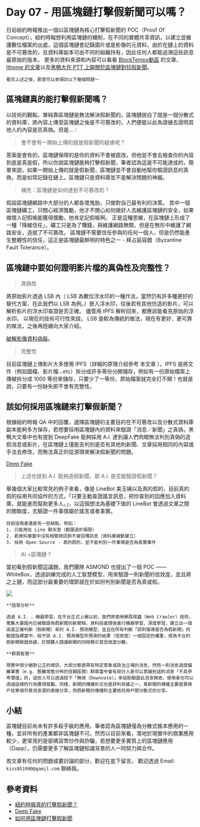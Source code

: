 # Day 07 - 用區塊鏈打擊假新聞可以嗎？

日前紐約時報推出一個以區塊鏈為核心打擊假新聞的 POC（Proof Of Concept），紐約時報想利用區塊鏈的機制，在不同的實體共享資訊，以建立並維護數位檔案的出處，這個區塊鏈會記錄圖片或是影像的元資料，由於在鏈上的資料是不可篡改的，且資料庫副本可由不同的組織持有，因此任何人都能追溯這些訊息最原始的版本。
更多的資料來源和內容可以看看 [BlockTempo動區](https://www.blocktempo.com/new-york-times-confirms-its-using-blockchain-to-combat-fake-news/) 的文章、 [Ithome 的文章](https://www.ithome.com.tw/news/132065)以及[黑鴨大在 PTT 上聊關於區塊鏈對抗假新聞](https://www.ptt.cc/bbs/DigiCurrency/M.1557234858.A.EB2.html?fbclid=IwAR2afLO--JlBKa_-qgedYJhO5jFiKlw7QxslVzYeqpWomJV-lAwdJpAhGko)。

```
看完上述之後，那麼可以來探討以下幾個問題～
```

## 區塊鏈真的能打擊假新聞嗎？

以技術的觀點，單純靠區塊鏈是無法解決假新聞的。區塊鏈說白了就是一個分散式的資料庫，將內容上傳至區塊鏈之後是不可篡改的，人們便能以此為證據去證明其他人的內容是否真偽。但是…：

> 會不會有一開始上傳的就是假新聞的疑慮呢？

答案是會有的，區塊鏈保障的是你的資料不會被竄改，但他並不會去檢查你的內容到底是真是假，所以你說區塊鏈能夠打擊假新聞，筆者認為這是不可能達成的，簡單來說，如果一開始上傳的就是假新聞，區塊鏈並不會自動地幫你驗證訊息的真偽，而是如常記錄在鏈上。區塊鏈只是資料庫並不是解決問題的神器。

> 補充：區塊鏈是如何達到不可篡改的？

假設區塊鏈網路中大部分的人都各懷鬼胎，只做對自己最有利的決策。
其中一個區塊鏈礦工，只關心經濟獎勵，他才不關心如何做好人去維護區塊鏈的安全，如果做壞人記假帳能獲得獎勵，他肯定記假帳啊。
正是這種思維，在區塊鏈上形成了一種「降維信任」，礦工只是為了賺錢，與維護網路無關，但是在無形中維護了網路安全，造就了不可篡改。
區塊鏈不需要信任參與的任何一個人，但是仍然能產生整體性的信任，這正是區塊鏈最鮮明的特色之一 - 拜占庭容錯（Byzantine Fault Tolerance）。

## 區塊鏈中要如何證明影片檔的真偽性及完整性？

> 真偽性

將原始影片透過 LSB 內（ LSB 為數位浮水印的一種作法，當然仍有許多種更好的替代方案，在此我們以 LSB 為例。）嵌入浮水印，往後若有其他仿造的影片，可以解析影片的浮水印查證是否正確。
儘管用 IPFS 解析回來，都應該能看見原始的浮水印。
以現在的技術可行性來說， LSB 是較為傳統的做法，現在有更好、更可靠的做法，之後再陸續向大家介紹。

[破解影像資料偽裝](https://netadmin.com.tw/article_print.aspx?sn=1403050001&source=post_page-----7870ae7a7bad----------------------)。

> 完整性

目前區塊鏈上傳影片大多使用 IPFS（詳細的原理介紹參考 本文章 ）。IPFS 是將文件（例如圖檔、影片檔…etc）拆分成許多等份分開儲存，例如有一份原始檔案上傳被拆分成 1000 等份來儲存，只要少了一等份，原始檔案就完全打不開！也就是說，只要有一份缺失即不會有完整性。

## 該如何採用區塊鏈來打擊假新聞？

根據紐約時報 QA 中的回覆，選擇區塊鏈的主要目的在不可篡改以及分散式資料庫副本能夠多方保存，若想要採用區塊鏈內的資料來驗證「消息／新聞」之真偽，黑鴨大文章中也有提到 DeepFake 能夠採用 A.I. 達到讓人們肉眼無法判別真偽的造假消息或影片，在區塊鏈上僅能去判別是否有其他則新聞、文章採用相同的內容或手法去修改，而無法真正的從源頭來解決假新聞的問題。

[Deep Fake](https://www.hk01.com/%E5%91%A8%E5%A0%B1/268011/%E7%A7%91%E6%8A%80-%E6%9C%AA%E4%BE%86-deepfake%E5%81%87%E5%BE%97%E8%BF%AB%E7%9C%9F-%E6%B7%B1%E5%BA%A6%E9%80%A0%E5%81%87%E6%A8%A1%E7%B3%8A%E7%9C%9F%E7%9B%B8%E4%BB%80%E9%BA%BC%E6%89%8D%E5%8F%AF%E4%BF%A1?source=post_page-----7870ae7a7bad----------------------)

> 上述也提到 A.I. 能夠造假新聞，那 A.I. 是否能驗證假新聞？

舉幾個大家比較常見的例子來看，像是 LineBot 美玉姨以及真的假的，目前真的假的採用共同協作的方式，「只要主動查證謠言訊息，把你查到的回應加入資料庫，就能進而幫助更多人。」，以這個想法為基礎下做的 LineBot 會透過文章之間的關聯度，去驗證一件事情屬於謠言或者事實。

```
目前這兩者還是有一些缺點，例如：
1. 只能用在 Line 聊天室（範圍過於侷限）
2. 若資料庫當中沒有相關資訊即不會回傳訊息（資料庫被動建立）
3. 採用 Open Source - 真的假的，並不能判別一件事情是否為真實事件
```

> AI +區塊鏈？

當初看到假新聞這議題，我們團隊 ASMOND 也提出了一個 POC —— WhiteBox，透過訓練完成的人工智慧模型，用來驗證一則新聞的信效度，並且將之上鏈，而這部分最重要的環節就在於如何判別新聞是否為真或假。

![](https://miro.medium.com/max/3456/1*qpEzcc4WoO_ChpyTjpyltA.png)

```
**語意分析**

透過 A.I. 、機器學習，在平台正式上線以前，我們將使用網頁爬蟲（Web Crawler）技術，蒐集大量國內已被驗證為假新聞的新聞稿，資料前處理後進行機器學習、深度學習，建立出一個高度正確判斷（假新聞）率的 A.I. 預測模型，並且在所有判斷「該則報導是否為假新聞」的驗證指標當中，給予該 A.I. 預測模型所預測的結果（信效度）一個固定的權重，成為平台的假新聞驗證依據，於閱聽人閱讀新聞的同時顯示其信效度分數。

**群眾智慧**

現實中很少絕對公正的資訊，大部分都是帶有特定意象或政治立場的消息，然而一則消息過度偏離事實（e.g. 脫離常態分佈的信賴區間）群眾當中會有部分人是可以意識到這則消息「不具參考價值」的，這些人可以透過投下「無效（Downvote）」來協助驗證此消息無效，使用者也可以透過這樣的行為獲得獎勵。同樣，新聞的傳播形式也是評判依據之一，真新聞的傳播主要是靠用戶從單個可靠消息源的直接分享，而假新聞的傳播則主要依託用戶間分散式的分享。
```

## 小結
區塊鏈目前尚未有許多殺手級的應用，筆者認為區塊鏈僅為分散式帳本應用的一種，並非所有的產業都非區塊鏈不可。然而以目前來看，落地於現實中的商業應用較少，更常見的是密碼貨幣炒作與詐騙，若想要更多實質上的區塊鏈應用（Dapp），仍需要更多了解區塊鏈知識背景的人一同努力與合作。

若文章有任何的問題或要討論的部分，歡迎在底下留言。
歡迎透過 Email: `kiss851990@gamil.com` 聯絡我。

## 參考資料
- [紐約時報真的打擊假新聞？](https://medium.com/asmond/紐約時報採用區塊鏈打擊假新聞-7870ae7a7bad)
- [Deep Fake](https://www.hk01.com/%E5%91%A8%E5%A0%B1/268011/%E7%A7%91%E6%8A%80-%E6%9C%AA%E4%BE%86-deepfake%E5%81%87%E5%BE%97%E8%BF%AB%E7%9C%9F-%E6%B7%B1%E5%BA%A6%E9%80%A0%E5%81%87%E6%A8%A1%E7%B3%8A%E7%9C%9F%E7%9B%B8%E4%BB%80%E9%BA%BC%E6%89%8D%E5%8F%AF%E4%BF%A1?source=post_page-----7870ae7a7bad----------------------)
- [如何用區塊鏈打擊假新聞](https://www.ptt.cc/bbs/DigiCurrency/M.1557234858.A.EB2.html?fbclid=IwAR3cM3toZdMmBrud2ft7IUboCSjqr2uPHlVADeGeMqOIc47JsWkTUgzU_Gc&source=post_page-----7870ae7a7bad----------------------)